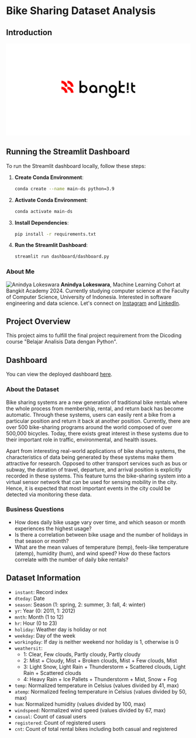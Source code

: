 # Bike Sharing Dataset Analysis

## Introduction
![Bangkit Academy 2024](images/bangkit.png)

## Running the Streamlit Dashboard

To run the Streamlit dashboard locally, follow these steps:

1. **Create Conda Environment**:
   ```bash
   conda create --name main-ds python=3.9
2. **Activate Conda Environment**:
   ```bash
   conda activate main-ds
3. **Install Dependencies**:
   ```bash
   pip install -r requirements.txt
2. **Run the Streamlit Dashboard**:
   ```bash
   streamlit run dashboard/dashboard.py
### About Me
![Anindya Lokeswara](images/picture.jpeg)
**Anindya Lokeswara**, Machine Learning Cohort at Bangkit Academy 2024. Currently studying computer science at the Faculty of Computer Science, University of Indonesia. Interested in software engineering and data science. Let's connect on [Instagram](https://www.instagram.com/anindyalkwr/) and [LinkedIn](https://www.linkedin.com/in/anindya_lokeswara/).

## Project Overview
This project aims to fulfill the final project requirement from the Dicoding course "Belajar Analisis Data dengan Python".

## Dashboard
You can view the deployed dashboard [here](https://bike-sharing-dashboard-anindyalkwr.streamlit.app/).

### About the Dataset
Bike sharing systems are a new generation of traditional bike rentals where the whole process from membership, rental, and return back has become automatic. Through these systems, users can easily rent a bike from a particular position and return it back at another position. Currently, there are over 500 bike-sharing programs around the world composed of over 500,000 bicycles. Today, there exists great interest in these systems due to their important role in traffic, environmental, and health issues.

Apart from interesting real-world applications of bike sharing systems, the characteristics of data being generated by these systems make them attractive for research. Opposed to other transport services such as bus or subway, the duration of travel, departure, and arrival position is explicitly recorded in these systems. This feature turns the bike-sharing system into a virtual sensor network that can be used for sensing mobility in the city. Hence, it is expected that most important events in the city could be detected via monitoring these data.

### Business Questions
- How does daily bike usage vary over time, and which season or month experiences the highest usage?
- Is there a correlation between bike usage and the number of holidays in that season or month?
- What are the mean values of temperature (temp), feels-like temperature (atemp), humidity (hum), and wind speed? How do these factors correlate with the number of daily bike rentals?

## Dataset Information
- `instant`: Record index
- `dteday`: Date
- `season`: Season (1: spring, 2: summer, 3: fall, 4: winter)
- `yr`: Year (0: 2011, 1: 2012)
- `mnth`: Month (1 to 12)
- `hr`: Hour (0 to 23)
- `holiday`: Weather day is holiday or not
- `weekday`: Day of the week
- `workingday`: If day is neither weekend nor holiday is 1, otherwise is 0
- `weathersit`: 
    - 1: Clear, Few clouds, Partly cloudy, Partly cloudy
    - 2: Mist + Cloudy, Mist + Broken clouds, Mist + Few clouds, Mist
    - 3: Light Snow, Light Rain + Thunderstorm + Scattered clouds, Light Rain + Scattered clouds
    - 4: Heavy Rain + Ice Pallets + Thunderstorm + Mist, Snow + Fog
- `temp`: Normalized temperature in Celsius (values divided by 41, max)
- `atemp`: Normalized feeling temperature in Celsius (values divided by 50, max)
- `hum`: Normalized humidity (values divided by 100, max)
- `windspeed`: Normalized wind speed (values divided by 67, max)
- `casual`: Count of casual users
- `registered`: Count of registered users
- `cnt`: Count of total rental bikes including both casual and registered